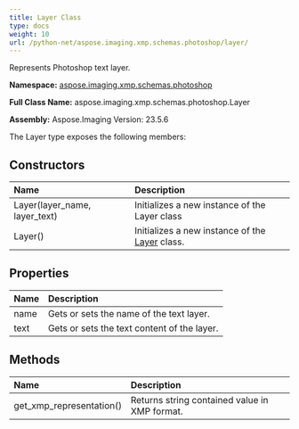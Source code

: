 ```yaml
---
title: Layer Class
type: docs
weight: 10
url: /python-net/aspose.imaging.xmp.schemas.photoshop/layer/
---
```


Represents Photoshop text layer.

**Namespace:** [aspose.imaging.xmp.schemas.photoshop](/imaging/python-net/aspose.imaging.xmp.schemas.photoshop/)

**Full Class Name:** aspose.imaging.xmp.schemas.photoshop.Layer

**Assembly:**  Aspose.Imaging Version: 23.5.6

The Layer type exposes the following members:
## **Constructors**
|**Name**|**Description**|
| :- | :- |
|Layer(layer_name, layer_text)|Initializes a new instance of the Layer class|
|Layer()|Initializes a new instance of the [Layer](/imaging/python-net/aspose.imaging.xmp.schemas.photoshop/layer/) class.|
## **Properties**
|**Name**|**Description**|
| :- | :- |
|name|Gets or sets the name of the text layer.|
|text|Gets or sets the text content of the layer.|
## **Methods**
|**Name**|**Description**|
| :- | :- |
|get_xmp_representation()|Returns string contained value in XMP format.|
